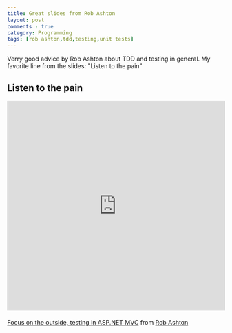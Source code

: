 ```yaml
---
title: Great slides from Rob Ashton
layout: post
comments : true
category: Programming
tags: [rob ashton,tdd,testing,unit tests]
---
```

Verry good advice by Rob Ashton about TDD and testing in general. My favorite line from the slides: "Listen to the pain"

Listen to the pain
------------------

<iframe src="http://www.slideshare.net/slideshow/embed_code/23731623" width="597" height="486" frameborder="0" marginwidth="0" marginheight="0" scrolling="no" style="border:1px solid #CCC; border-width:1px 1px 0; margin-bottom:5px; max-width: 100%;" allowfullscreen> </iframe> 

[Focus on the outside, testing in ASP.NET MVC][1] from [Rob Ashton][2]

[1]: https://www.slideshare.net/RobAshton/testing-23731623 "Focus on the outside, testing in ASP.NET MVC"
[2]: http://www.slideshare.net/RobAshton "Rob Ashton"